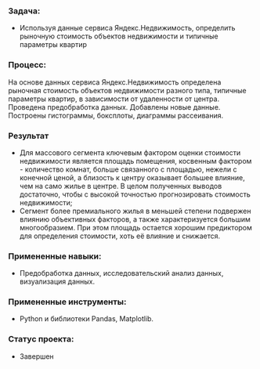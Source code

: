 ### Задача:
- Используя данные сервиса Яндекс.Недвижимость, определить рыночную стоимость объектов недвижимости и типичные параметры квартир
### Процесс:
На основе данных сервиса Яндекс.Недвижимость определена рыночная стоимость
объектов недвижимости разного типа, типичные параметры квартир, в зависимости от
удаленности от центра. Проведена предобработка данных. Добавлены новые данные.
Построены гистограммы, боксплоты, диаграммы рассеивания.
### Результат
- Для массового сегмента ключевым фактором оценки стоимости недвижимости является площадь помещения, косвенным фактором - количество комнат, больше связанного с площадью, нежели с конечной ценой, а близость к центру оказывает большее влияние, чем на само жилье в центре. В целом полученных выводов достаточно, чтобы с высокой точностью прогнозировать стоимость недвижимости;
- Сегмент более премиального жилья в меньшей степени подвержен влиянию объективных факторов, а также характеризуется большим многообразием. При этом площадь остается хорошим предиктором для определения стоимости, хоть её влияние и снижается.
### Примененные навыки: 
- Предобработка данных, исследовательский анализ данных, визуализация данных.
### Примененные инструменты: 
- Python и библиотеки Pandas, Matplotlib.
### Статус проекта:
- Завершен
